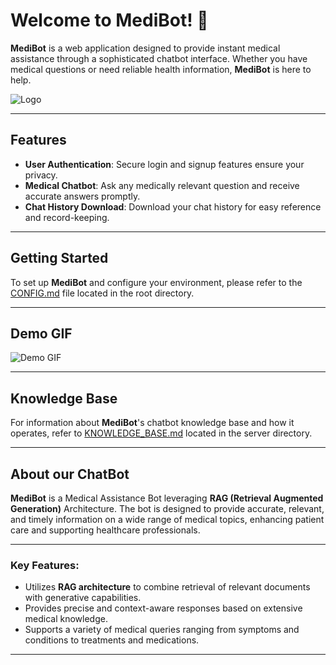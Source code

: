 # Welcome to MediBot! 🤖

**MediBot** is a web application designed to provide instant medical assistance through a sophisticated chatbot interface. Whether you have medical questions or need reliable health information, **MediBot** is here to help.

![Logo](demo_data/cartoon-bot.png)

---

## Features

- **User Authentication**: Secure login and signup features ensure your privacy.
- **Medical Chatbot**: Ask any medically relevant question and receive accurate answers promptly.
- **Chat History Download**: Download your chat history for easy reference and record-keeping.

---

## Getting Started

To set up **MediBot** and configure your environment, please refer to the [CONFIG.md](CONFIG.md) file located in the root directory.

---

## Demo GIF

![Demo GIF](demo_data/demo-gif.gif)

---

## Knowledge Base

For information about **MediBot**'s chatbot knowledge base and how it operates, refer to [KNOWLEDGE_BASE.md](server/KNOWLEDGE_BASE.md) located in the server directory.

---

## About our ChatBot

**MediBot** is a Medical Assistance Bot leveraging **RAG (Retrieval Augmented Generation)** Architecture. The bot is designed to provide accurate, relevant, and timely information on a wide range of medical topics, enhancing patient care and supporting healthcare professionals.

---

### Key Features:
- Utilizes **RAG architecture** to combine retrieval of relevant documents with generative capabilities.
- Provides precise and context-aware responses based on extensive medical knowledge.
- Supports a variety of medical queries ranging from symptoms and conditions to treatments and medications.
  

---
